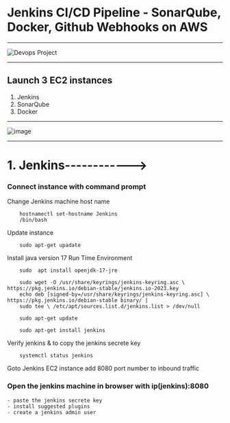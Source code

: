 # Jenkins CI/CD Pipeline - SonarQube, Docker, Github Webhooks on AWS
-------------------

![Devops Project](https://github.com/Kanakaprasad/Devops-Project/assets/106590219/2bba7102-28a5-423e-803f-534924061f5f)

-------------------

## Launch 3 EC2 instances

1. Jenkins
2. SonarQube
3. Docker

-------------------
![image](https://github.com/Kanakaprasad/Devops-Project/assets/106590219/c04adb03-da3e-4c3d-a2f8-7e0c774c8a2f)

-------------------

# 1. Jenkins------------>

### Connect instance with command prompt


Change Jenkins machine host name

   		hostnamectl set-hostname Jenkins
		/bin/bash

Update instance

		sudo apt-get upadate

Install java version 17 Run Time Environment

		sudo  apt install openjdk-17-jre

		sudo wget -O /usr/share/keyrings/jenkins-keyring.asc \ https://pkg.jenkins.io/debian-stable/jenkins.io-2023.key
		echo deb [signed-by=/usr/share/keyrings/jenkins-keyring.asc] \ https://pkg.jenkins.io/debian-stable binary/ |
		sudo tee \ /etc/apt/sources.list.d/jenkins.list > /dev/null

		sudo apt-get update

		sudo apt-get install jenkins

Verify jenkins & to copy the jenkins secrete key

		systemctl status jenkins

Goto Jenkins EC2 instance add 8080 port number to inbound traffic

	
### Open the jenkins machine in browser with ip(jenkins):8080

	- paste the jenkins secrete key
   	- install suggested plugins
   	- create a jenkins admin user
